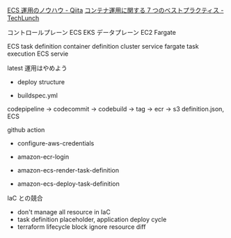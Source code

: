[ECS 運用のノウハウ - Qiita](https://qiita.com/naomichi-y/items/d933867127f27524686a)
[コンテナ運用に関する 7 つのベストプラクティス - TechLunch](https://techlunch.hatenablog.com/entry/2018/08/16/095749)

コントロールプレーン ECS EKS
データプレーン EC2 Fargate

ECS task definition container definition cluster service
fargate task execution
ECS servie

latest 運用はやめよう

- deploy structure

- buildspec.yml

codepipeline -> codecommit -> codebuild
-> tag -> ecr
-> s3 definition.json, ECS

github action

- configure-aws-credentials

- amazon-ecr-login

- amazon-ecs-render-task-definition

- amazon-ecs-deploy-task-definition

IaC との競合

- don't manage all resource in IaC
- task definition placeholder, application deploy cycle
- terraform lifecycle block ignore resource diff
